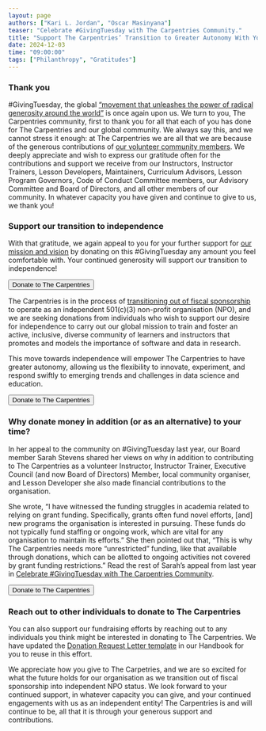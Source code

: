 ```yaml
---
layout: page
authors: ["Kari L. Jordan", "Oscar Masinyana"]
teaser: "Celebrate #GivingTuesday with The Carpentries Community."
title: "Support The Carpentries’ Transition to Greater Autonomy With Your Donations"
date: 2024-12-03
time: "09:00:00"
tags: ["Philanthropy", "Gratitudes"]
---
```


### Thank you

#GivingTuesday, the global [“movement that unleashes the power of radical generosity around the world”](https://www.givingtuesday.org/about/) is once again upon us. We turn to you, The Carpentries community, first to thank you for all that each of you has done for The Carpentries and our global community. We always say this, and we cannot stress it enough: at The Carpentries we are all that we are because of the generous contributions of [our volunteer community members](https://carpentries.org/community/). We deeply appreciate and wish to express our gratitude often for the contributions and support we receive from our Instructors, Instructor Trainers, Lesson Developers, Maintainers, Curriculum Advisors, Lesson Program Governors, Code of Conduct Committee members, our Advisory Committee and Board of Directors, and all other members of our community. In whatever capacity you have given and continue to give to us, we thank you! 

### Support our transition to independence 

With that gratitude, we again appeal to you for your further support for [our mission and vision](https://carpentries.org/about-us/#our-vision) by donating on this #GivingTuesday any amount you feel comfortable with. Your continued generosity will support our transition to independence!

<a href="https://give.communityin.org/TheCarpentries?ref=ab_3YLLe3LMyx83YLLe3LMyx8">
        <button class="btn">
            Donate to The Carpentries
        </button>
</a>


The Carpentries is in the process of [transitioning out of fiscal sponsorship](https://carpentries.org/blog/2023/08/Carpentries-transition-to-independent-status/) to operate as an independent 501(c)(3) non-profit organisation (NPO), and we are seeking donations from individuals who wish to support our desire for independence to carry out our global mission to train and foster an active, inclusive, diverse community of learners and instructors that promotes and models the importance of software and data in research. 

This move towards independence will empower The Carpentries to have greater autonomy, allowing us the flexibility to innovate, experiment, and respond swiftly to emerging trends and challenges in data science and education.

<a href="https://give.communityin.org/TheCarpentries?ref=ab_3YLLe3LMyx83YLLe3LMyx8">
        <button class="btn">
            Donate to The Carpentries
        </button>
</a>

### Why donate money in addition (or as an alternative) to your time?

In her appeal to the community on #GivingTuesday last year, our Board member Sarah Stevens shared her views on why in addition to contributing to The Carpentries as a volunteer Instructor, Instructor Trainer, Executive Council (and now Board of Directors) Member, local community organiser, and Lesson Developer she also made financial contributions to the organisation. 

She wrote, “I have witnessed the funding struggles in academia related to relying on grant funding. Specifically, grants often fund novel efforts, [and] new programs the organisation is interested in pursuing. These funds do not typically fund staffing or ongoing work, which are vital for any organisation to maintain its efforts.” She then pointed out that, “This is why The Carpentries needs more “unrestricted” funding, like that available through donations, which can be allotted to ongoing activities not covered by grant funding restrictions.” Read the rest of Sarah’s appeal from last year in [Celebrate #GivingTuesday with The Carpentries Community](https://carpentries.org/blog/2023/11/celebrate-givingtuesday-with-the-carpentries/). 

<a href="https://give.communityin.org/TheCarpentries?ref=ab_3YLLe3LMyx83YLLe3LMyx8">
        <button class="btn">
            Donate to The Carpentries
        </button>
</a>

### Reach out to other individuals to donate to The Carpentries

You can also support our fundraising efforts by reaching out to any individuals you think might be interested in donating to The Carpentries. We have updated the [Donation Request Letter template](https://docs.carpentries.org/topic_folders/fundraising/donation-request-resources.html) in our Handbook for you to reuse in this effort. 

We appreciate how you give to The Carpetries, and we are so excited for what the future holds for our organisation as we transition out of fiscal sponsorship into independent NPO status. We look forward to your continued support, in whatever capacity you can give, and your continued engagements with us as an independent entity! The Carpentries is and will continue to be, all that it is through your generous support and contributions. 
